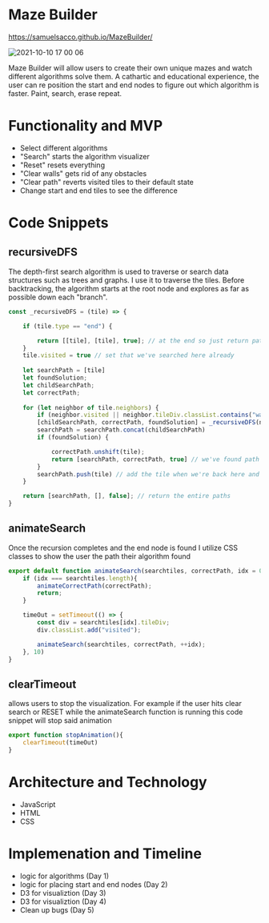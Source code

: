 # Maze Builder
https://samuelsacco.github.io/MazeBuilder/

![2021-10-10 17 00 06](https://user-images.githubusercontent.com/76980320/136849446-548881c3-d921-4fe9-a1d4-788f0f2b065a.gif)

Maze Builder will allow users to create their own unique mazes and watch different algorithms solve them. A cathartic and educational experience, the user can re position the start and end nodes to figure out which algorithm is faster. Paint, search, erase repeat. 

<!-- # Wireframe
<img width="1024" alt="Screen Shot 2021-07-26 at 9 48 21 AM" src="https://user-images.githubusercontent.com/76980320/127000984-8f6bad5d-65b9-4f32-8b74-44e582e984d4.png"> -->

# Functionality and MVP
* Select different algorithms
* "Search" starts the algorithm visualizer
* "Reset" resets everything
* "Clear walls" gets rid of any obstacles
* "Clear path" reverts visited tiles to their default state
* Change start and end tiles to see the difference

# Code Snippets
## recursiveDFS
The depth-first search algorithm is used to traverse or search data structures such as trees and graphs. I use it to traverse the tiles. Before backtracking, the algorithm starts at the root node and explores as far as possible down each "branch".

```js
const _recursiveDFS = (tile) => {

    if (tile.type == "end") {

        return [[tile], [tile], true]; // at the end so just return path to self
    }
    tile.visited = true // set that we've searched here already
    
    let searchPath = [tile]
    let foundSolution;
    let childSearchPath;
    let correctPath;
    
    for (let neighbor of tile.neighbors) {
        if (neighbor.visited || neighbor.tileDiv.classList.contains("wall")) continue;
        [childSearchPath, correctPath, foundSolution] = _recursiveDFS(neighbor) // get path from child
        searchPath = searchPath.concat(childSearchPath)
        if (foundSolution) {

            correctPath.unshift(tile);
            return [searchPath, correctPath, true] // we've found path so just return
        }
        searchPath.push(tile) // add the tile when we're back here and keep searching
    }

    return [searchPath, [], false]; // return the entire paths
}
```

## animateSearch
Once the recursion completes and the end node is found I utilize CSS classes to show the user the path their algorithm found
```js
export default function animateSearch(searchtiles, correctPath, idx = 0){
    if (idx === searchtiles.length){
        animateCorrectPath(correctPath);
        return;
    }

    timeOut = setTimeout(() => {
        const div = searchtiles[idx].tileDiv;
        div.classList.add("visited");

        animateSearch(searchtiles, correctPath, ++idx);
    }, 10)
}
```
## clearTimeout 
allows users to stop the visualization. For example if the user hits clear search or RESET while the animateSearch function is running this code snippet will stop said animation
```js
export function stopAnimation(){
    clearTimeout(timeOut)
}
```

# Architecture and Technology
* JavaScript
* HTML
* CSS

# Implemenation and Timeline
* logic for algorithms (Day 1)
* logic for placing start and end nodes (Day 2)
* D3 for visualiztion (Day 3)
* D3 for visualiztion (Day 4)
* Clean up bugs (Day 5)
